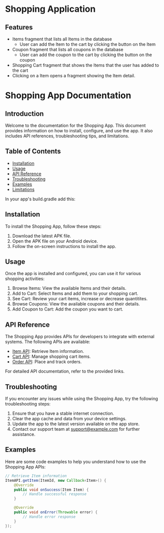 # Shopping Application 
## Features
- Items fragment that lists all Items in the database
  - User can add the Item to the cart by clicking the button on the Item
- Coupon fragment that lists all coupons in the database
  - User can add the coupon to the cart by clicking the button on the coupon
- Shopping Cart fragment that shows the Items that the user has added to the cart
- Clicking on a Item opens a fragment showing the Item detail.
# Shopping App Documentation

## Introduction
Welcome to the documentation for the Shopping App. This document provides information on how to install, configure, and use the app. It also includes API references, troubleshooting tips, and limitations.

## Table of Contents
- [Installation](#installation)
- [Usage](#usage)
- [API Reference](#api-reference)
- [Troubleshooting](#troubleshooting)
- [Examples](#examples)
- [Limitations](#limitations)

In your app's build.gradle add this:

## Installation
To install the Shopping App, follow these steps:

1. Download the latest APK file.
2. Open the APK file on your Android device.
3. Follow the on-screen instructions to install the app.


## Usage
Once the app is installed and configured, you can use it for various shopping activities:

1. Browse Items: View the available Items and their details.
2. Add to Cart: Select Items and add them to your shopping cart.
3. See Cart: Review your cart items, increase or decrease quantitites.
4. Browse Coupons: View the available coupons and their details.
5. Add Coupon to Cart: Add the coupon you want to cart.

## API Reference
The Shopping App provides APIs for developers to integrate with external systems. The following APIs are available:

- [Item API](https://example.com/api/Item): Retrieve Item information.
- [Cart API](https://example.com/api/cart): Manage shopping cart items.
- [Order API](https://example.com/api/order): Place and track orders.

For detailed API documentation, refer to the provided links.

## Troubleshooting
If you encounter any issues while using the Shopping App, try the following troubleshooting steps:

1. Ensure that you have a stable internet connection.
2. Clear the app cache and data from your device settings.
3. Update the app to the latest version available on the app store.
4. Contact our support team at support@example.com for further assistance.

## Examples
Here are some code examples to help you understand how to use the Shopping App APIs:

```java
// Retrieve Item information
ItemAPI.getItem(ItemId, new Callback<Item>() {
    @Override
    public void onSuccess(Item Item) {
        // Handle successful response
    }

    @Override
    public void onError(Throwable error) {
        // Handle error response
    }
});
